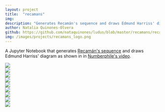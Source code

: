 ```yaml
---
layout: project
title:  "recamans"
img: 
description: "Generates Recamán's sequence and draws Edmund Harriss' diagram as shown in in Numberphile's video."
author: Natalia Quinones-Olvera
github: https://github.com/nataquinones/ludus/blob/master/recamans/recaman.ipynb
img: /images/projects/recamans_logo.png
---
```

A Jupyter Notebook that generates [Recamán's sequence](http://oeis.org/wiki/Recam%C3%A1n%27s_sequence) and draws Edmund Harriss' diagram as shown in in [Numberphile's video](https://www.youtube.com/watch?v=FGC5TdIiT9U).


<div class="post-image">
    <img src="{{ site.url }}/images/projects/recamans/recaman_circle_1.png">
</div>
<div class="post-image">
    <img src="{{ site.url }}/images/projects/recamans/recaman_circle_2.png">
</div>
<div class="post-image">
    <img src="{{ site.url }}/images/projects/recamans/recaman_circle_3.png">
</div>
<div class="post-image">
    <img src="{{ site.url }}/images/projects/recamans/recaman_circle_4.png">
</div>
<div class="post-image">
    <img src="{{ site.url }}/images/projects/recamans/recaman_circle_5.png">
</div>
<div class="post-image">
    <img src="{{ site.url }}/images/projects/recamans/recaman_circle_6.png">
</div>
<div class="post-image">
    <img src="{{ site.url }}/images/projects/recamans/recaman_circle_7.png">
</div>
<div class="post-image">
    <img src="{{ site.url }}/images/projects/recamans/recaman_circle_12.png">
</div>
<div class="post-image">
    <img src="{{ site.url }}/images/projects/recamans/recaman_circle_65ca.png">
</div>




